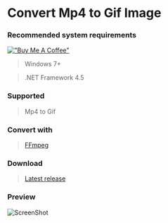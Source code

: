 # Convert Mp4 to Gif Image
### Recommended system requirements

[!["Buy Me A Coffee"](https://www.buymeacoffee.com/assets/img/custom_images/orange_img.png)](https://www.buymeacoffee.com/prongbang)

> Windows 7+

> .NET Framework 4.5

### Supported
> Mp4 to Gif

### Convert with
> [FFmpeg](https://www.ffmpeg.org)

### Download
> [Latest release](https://github.com/prongbang/Mp4ToGif/releases)

### Preview
![ScreenShot](https://raw.githubusercontent.com/prongbang/images/master/mp4-to-gif.gif)
